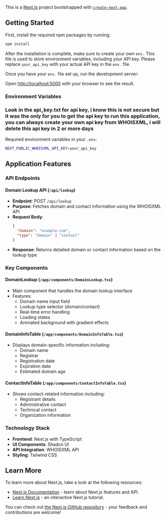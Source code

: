 This is a [Next.js](https://nextjs.org) project bootstrapped with [`create-next-app`](https://nextjs.org/docs/app/api-reference/cli/create-next-app).

## Getting Started

First, install the required npm packages by running:

```bash
npm install
```

After the installation is complete, make sure to create your own `env.` This file is used to store environment variables, including your API key. Please replace `your_api_key` with your actual API key in the `env.` file.

Once you have your `env.` file set up, run the development server:


Open [http://localhost:5000](http://localhost:5000) with your browser to see the result.

### Environment Variables
### Look in the api_key.txt for api key, i know this is not secure but it was the only for you to get the api key to run this application, you can always create your own api key from WHOISXML, i will delete this api key in 2 or more days
Required environment variables in your `.env`:
```bash
NEXT_PUBLIC_WHOISXML_API_KEY=your_api_key
```

## Application Features

### API Endpoints

#### Domain Lookup API (`/api/lookup`)
- **Endpoint**: POST `/api/lookup`
- **Purpose**: Fetches domain and contact information using the WHOISXML API
- **Request Body**:
  ```json
  {
    "domain": "example.com",
    "type": "domain" | "contact"
  }
  ```
- **Response**: Returns detailed domain or contact information based on the lookup type

### Key Components

#### DomainLookup (`/app/components/DomainLookup.tsx`)
- Main component that handles the domain lookup interface
- Features:
  - Domain name input field
  - Lookup type selector (domain/contact)
  - Real-time error handling
  - Loading states
  - Animated background with gradient effects

#### DomainInfoTable (`/app/components/DomainInfoTable.tsx`)
- Displays domain-specific information including:
  - Domain name
  - Registrar
  - Registration date
  - Expiration date
  - Estimated domain age

#### ContactInfoTable (`/app/components/ContactInfoTable.tsx`)
- Shows contact-related information including:
  - Registrant details
  - Administrative contact
  - Technical contact
  - Organization information

### Technology Stack

- **Frontend**: Next.js with TypeScript
- **UI Components**: Shadcn UI
- **API Integration**: WHOISXML API
- **Styling**: Tailwind CSS



## Learn More

To learn more about Next.js, take a look at the following resources:

- [Next.js Documentation](https://nextjs.org/docs) - learn about Next.js features and API.
- [Learn Next.js](https://nextjs.org/learn) - an interactive Next.js tutorial.

You can check out [the Next.js GitHub repository](https://github.com/vercel/next.js) - your feedback and contributions are welcome!
